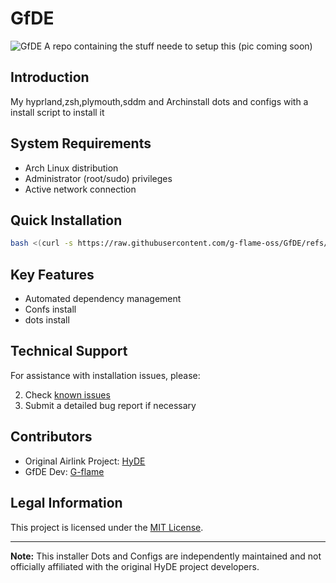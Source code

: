 # GfDE

![GfDE](banner.png)
A repo containing the stuff neede to setup this (pic coming soon)

## Introduction

My hyprland,zsh,plymouth,sddm and Archinstall dots and configs with a install script to install it 

## System Requirements

- Arch Linux distribution
- Administrator (root/sudo) privileges
- Active network connection

## Quick Installation

```bash
bash <(curl -s https://raw.githubusercontent.com/g-flame-oss/GfDE/refs/heads/main/clone.sh)
```

## Key Features

- Automated dependency management
- Confs install
- dots install


## Technical Support

For assistance with installation issues, please:

2. Check [known issues](https://github.com/g-flame-oss/GfDE/issues)
3. Submit a detailed bug report if necessary

## Contributors

- Original Airlink Project: [HyDE](https://github.com/HyDE-Project)
- GfDE Dev: [G-flame](https://github.com/g-flame)

## Legal Information

This project is licensed under the [MIT License](LICENSE).

---

**Note:** This installer Dots and Configs are independently maintained and not officially affiliated with the original HyDE project developers.

